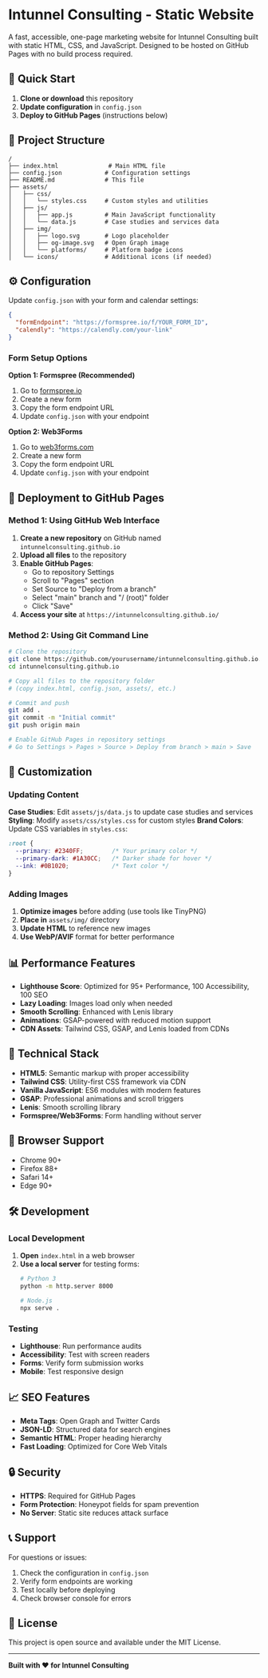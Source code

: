 # Intunnel Consulting - Static Website

A fast, accessible, one-page marketing website for Intunnel Consulting built with static HTML, CSS, and JavaScript. Designed to be hosted on GitHub Pages with no build process required.

## 🚀 Quick Start

1. **Clone or download** this repository
2. **Update configuration** in `config.json`
3. **Deploy to GitHub Pages** (instructions below)

## 📁 Project Structure

```
/
├── index.html              # Main HTML file
├── config.json            # Configuration settings
├── README.md              # This file
├── assets/
│   ├── css/
│   │   └── styles.css     # Custom styles and utilities
│   ├── js/
│   │   ├── app.js         # Main JavaScript functionality
│   │   └── data.js        # Case studies and services data
│   ├── img/
│   │   ├── logo.svg       # Logo placeholder
│   │   ├── og-image.svg   # Open Graph image
│   │   └── platforms/     # Platform badge icons
│   └── icons/             # Additional icons (if needed)
```

## ⚙️ Configuration

Update `config.json` with your form and calendar settings:

```json
{
  "formEndpoint": "https://formspree.io/f/YOUR_FORM_ID",
  "calendly": "https://calendly.com/your-link"
}
```

### Form Setup Options

**Option 1: Formspree (Recommended)**
1. Go to [formspree.io](https://formspree.io)
2. Create a new form
3. Copy the form endpoint URL
4. Update `config.json` with your endpoint

**Option 2: Web3Forms**
1. Go to [web3forms.com](https://web3forms.com)
2. Create a new form
3. Copy the form endpoint URL
4. Update `config.json` with your endpoint

## 🚀 Deployment to GitHub Pages

### Method 1: Using GitHub Web Interface

1. **Create a new repository** on GitHub named `intunnelconsulting.github.io`
2. **Upload all files** to the repository
3. **Enable GitHub Pages**:
   - Go to repository Settings
   - Scroll to "Pages" section
   - Set Source to "Deploy from a branch"
   - Select "main" branch and "/ (root)" folder
   - Click "Save"
4. **Access your site** at `https://intunnelconsulting.github.io/`

### Method 2: Using Git Command Line

```bash
# Clone the repository
git clone https://github.com/yourusername/intunnelconsulting.github.io.git
cd intunnelconsulting.github.io

# Copy all files to the repository folder
# (copy index.html, config.json, assets/, etc.)

# Commit and push
git add .
git commit -m "Initial commit"
git push origin main

# Enable GitHub Pages in repository settings
# Go to Settings > Pages > Source > Deploy from branch > main > Save
```

## 🎨 Customization

### Updating Content

**Case Studies**: Edit `assets/js/data.js` to update case studies and services
**Styling**: Modify `assets/css/styles.css` for custom styles
**Brand Colors**: Update CSS variables in `styles.css`:
```css
:root {
  --primary: #2340FF;        /* Your primary color */
  --primary-dark: #1A30CC;   /* Darker shade for hover */
  --ink: #0B1020;            /* Text color */
}
```

### Adding Images

1. **Optimize images** before adding (use tools like TinyPNG)
2. **Place in** `assets/img/` directory
3. **Update HTML** to reference new images
4. **Use WebP/AVIF** format for better performance

## 📊 Performance Features

- **Lighthouse Score**: Optimized for 95+ Performance, 100 Accessibility, 100 SEO
- **Lazy Loading**: Images load only when needed
- **Smooth Scrolling**: Enhanced with Lenis library
- **Animations**: GSAP-powered with reduced motion support
- **CDN Assets**: Tailwind CSS, GSAP, and Lenis loaded from CDNs

## 🔧 Technical Stack

- **HTML5**: Semantic markup with proper accessibility
- **Tailwind CSS**: Utility-first CSS framework via CDN
- **Vanilla JavaScript**: ES6 modules with modern features
- **GSAP**: Professional animations and scroll triggers
- **Lenis**: Smooth scrolling library
- **Formspree/Web3Forms**: Form handling without server

## 📱 Browser Support

- Chrome 90+
- Firefox 88+
- Safari 14+
- Edge 90+

## 🛠️ Development

### Local Development

1. **Open** `index.html` in a web browser
2. **Use a local server** for testing forms:
   ```bash
   # Python 3
   python -m http.server 8000
   
   # Node.js
   npx serve .
   ```

### Testing

- **Lighthouse**: Run performance audits
- **Accessibility**: Test with screen readers
- **Forms**: Verify form submission works
- **Mobile**: Test responsive design

## 📈 SEO Features

- **Meta Tags**: Open Graph and Twitter Cards
- **JSON-LD**: Structured data for search engines
- **Semantic HTML**: Proper heading hierarchy
- **Fast Loading**: Optimized for Core Web Vitals

## 🔒 Security

- **HTTPS**: Required for GitHub Pages
- **Form Protection**: Honeypot fields for spam prevention
- **No Server**: Static site reduces attack surface

## 📞 Support

For questions or issues:
1. Check the configuration in `config.json`
2. Verify form endpoints are working
3. Test locally before deploying
4. Check browser console for errors

## 📄 License

This project is open source and available under the MIT License.

---

**Built with ❤️ for Intunnel Consulting**

